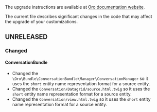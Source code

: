 The upgrade instructions are available at [Oro documentation website](https://doc.oroinc.com/master/backend/setup/upgrade-to-new-version/).

The current file describes significant changes in the code that may affect the upgrade of your customizations.

## UNRELEASED

### Changed

#### ConversationBundle
* Changed the `\Oro\Bundle\ConversationBundle\Manager\ConversationManager` so it uses the `short` entity name representation
  format for a source entity.
* Changed the `Conversation/Datagrid/source.html.twig` so it uses the `short` entity name representation format for a source entity.
* Changed the `Conversation/view.html.twig` so it uses the `short` entity name representation format for a source entity.
